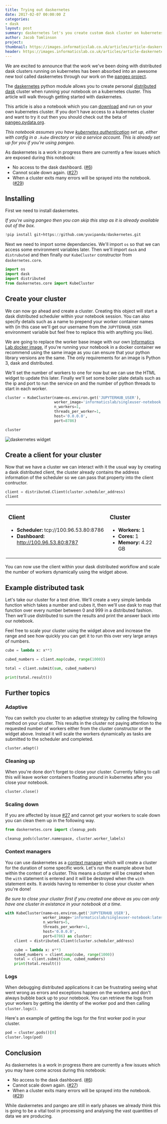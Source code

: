 ```yaml
---
title: Trying out daskernetes
date: 2017-02-07 00:00:00 Z
categories:
- dask
layout: post
summary: daskernetes let's you create custom dask cluster on kubernetes
author: Jacob Tomlinson
project:
thumbnail: https://images.informaticslab.co.uk/articles/article-daskernetes/03827d69b285a2ade56749d1ab7f3b67.png
header: https://images.informaticslab.co.uk/articles/article-daskernetes/3898d09e9bbd5ffdb6d717600d48250e.png
---
```


We are excited to announce that the work we've been doing with distributed dask clusters running on kubernetes has been absorbed into an awesome new tool called daskernetes through our work on the [pangeo project](http://matthewrocklin.com/blog/work/2018/01/22/pangeo-2).

The [daskernetes](https://github.com/dask/daskernetes) python module allows you to create personal [distributed dask](https://distributed.readthedocs.io/en/latest/) cluster when running your notebook on a kubernetes cluster. This article will walk through getting started with daskernetes.

This article is also a notebook which you can [download](https://gist.github.com/jacobtomlinson/f4365393463fc3247f494673de110263) and run on your own kubernetes cluster. If you don't have access to a kubernetes cluster and want to try it out then you should check out the beta of [pangeo.pydata.org](http://pangeo.pydata.org).

_This notebook assumes you have [kubernetes authentication](https://kubernetes.io/docs/admin/accessing-the-api/) set up, either with config in a `.kube` directory or via a service account. This is already set up for you if you're using pangeo._

As daskernetes is a work in progress there are currently a few issues which are exposed during this notebook:
 - No access to the dask dashboard. ([#6](https://github.com/dask/daskernetes/issues/6))
 - Cannot scale down again. ([#27](https://github.com/dask/daskernetes/issues/27))
 - When a  cluster exits many errors will be sprayed into the notebook. ([#29](https://github.com/dask/daskernetes/issues/29))

## Installing
First we need to install daskernetes.

_If you're using pangeo then you can skip this step as it is already available out of the box._


```python
!pip install git+https://github.com/yuvipanda/daskernetes.git
```

Next we need to import some dependancies. We'll import `os` so that we can access some environment variables later. Then we'll import `dask` and `distrubuted` and then finally our `KubeCluster` constructor from `daskernetes.core`.


```python
import os
import dask
import distributed
from daskernetes.core import KubeCluster
```

## Create your cluster
We can now go ahead and create a cluster. Creating this object will start a dask distributed scheduler within your notebook session. You can also specify details such as a name to prepend your worker container names with (in this case we'll get our username from the `JUPYTERHUB_USER` environment variable but feel free to replace this with anything you like).

We are going to replace the worker base image with our own [Informatics Lab docker image](https://github.com/met-office-lab/singleuser-notebook), if you're running your notebook in a docker container we recommend using the same image as you can ensure that your python library versions are the same. The only requirements for an image is Python 3, dask and distributed.

We'll set the number of workers to one for now but we can use the HTML widget to update this later. Finally we'll set some boiler plate details such as the ip and port to run the service on and the number of python threads to start in each worker.


```python
cluster = KubeCluster(name=os.environ.get('JUPYTERHUB_USER'),
                      worker_image='informaticslab/singleuser-notebook:latest',
                      n_workers=1,
                      threads_per_worker=1,
                      host='0.0.0.0',
                      port=8786)
```


```python
cluster
```

![daskernetes widget](https://images.informaticslab.co.uk/articles/article-daskernetes/d352529d3b94a7f0215cd81e7de1b651.png)


## Create a client for your cluster
Now that we have a cluster we can interact with it the usual way by creating a dask distributed client, the cluster already contains the address information of the scheduler so we can pass that property into the client contructor.


```python
client = distributed.Client(cluster.scheduler_address)
client
```




<table style="border: 2px solid white;">
<tr>
<td style="vertical-align: top; border: 0px solid white">
<h3>Client</h3>
<ul>
  <li><b>Scheduler: </b>tcp://100.96.53.80:8786
  <li><b>Dashboard: </b><a href='http://100.96.53.80:8787' target='_blank'>http://100.96.53.80:8787</a>
</ul>
</td>
<td style="vertical-align: top; border: 0px solid white">
<h3>Cluster</h3>
<ul>
  <li><b>Workers: </b>1</li>
  <li><b>Cores: </b>1</li>
  <li><b>Memory: </b>4.22 GB</li>
</ul>
</td>
</tr>
</table>



You can now use the client within your dask distributed workflow and scale the number of workers dynamically using the widget above.

## Example distributed task
Let's take our cluster for a test drive. We'll create a very simple lambda function which takes a number and cubes it, then we'll use dask to map that function over every number between 0 and 999 in a distributed fashion. Then we'll use distributed to sum the results and print the answer back into our notebook.

Feel free to scale your cluster using the widget above and increase the range and see how quickly you can get it to run this over very large arrays of numbers.


```python
cube = lambda x: x**3

cubed_numbers = client.map(cube, range(1000))

total = client.submit(sum, cubed_numbers)

print(total.result())
```

## Further topics

### Adaptive
You can switch you cluster to an adaptive strategy by calling the following method on your cluster. This results in the cluster not paying attention to the requested number of workers either from the cluster constructor or the widget above. Instead it will scale the workers dynamically as tasks are submitted to the scheduler and completed.


```python
cluster.adapt()
```

### Cleaning up
When you're done don't forget to close your cluster. Currently failing to call this will leave worker containers floating around in kubernetes after you close your notebook.


```python
cluster.close()
```

### Scaling down
If you are affected by issue [#27](https://github.com/dask/daskernetes/issues/27) and cannot get your workers to scale down you can clean them up in the following way.


```python
from daskernetes.core import cleanup_pods

cleanup_pods(cluster.namespace, cluster.worker_labels)
```

### Context managers
You can use daskernetes as a [context manager](https://docs.python.org/3/library/contextlib.html) which will create a cluster for the duration of some specific work. Let's run the example above but within the context of a cluster. This means a cluster will be created when the `with` statement is entered and it will be destroyed when the `with` statement exits. It avoids having to remember to close your cluster when you're done!

_Be sure to close your cluster first if you created one above as you can only have one cluster in existance in your notebook at a time._


```python
with KubeCluster(name=os.environ.get('JUPYTERHUB_USER'),
                 worker_image='informaticslab/singleuser-notebook:latest',
                 n_workers=5,
                 threads_per_worker=1,
                 host='0.0.0.0',
                 port=8786) as cluster:
    client = distributed.Client(cluster.scheduler_address)

    cube = lambda x: x**3
    cubed_numbers = client.map(cube, range(1000))
    total = client.submit(sum, cubed_numbers)
    print(total.result())
```

### Logs
When debugging distributed applications it can be frustrating seeing what went wrong as errors and exceptions happen on the workers and don't always bubble back up to your notebook. You can retrieve the logs from your workers by getting the identity of the worker pod and then calling `cluster.logs()`.

Here's an example of getting the logs for the first worker pod in your cluster.


```python
pod = cluster.pods()[0]
cluster.logs(pod)
```

## Conclusion

As daskernetes is a work in progress there are currently a few issues which you may have come across during this notebook:
 - No access to the dask dashboard. ([#6](https://github.com/dask/daskernetes/issues/6))
 - Cannot scale down again. ([#27](https://github.com/dask/daskernetes/issues/27))
 - When a  cluster exits many errors will be sprayed into the notebook. ([#29](https://github.com/dask/daskernetes/issues/29))

While daskernetes and pangeo are still in early phases we already think this is going to be a vital tool in processing and analysing the vast quantities of data we are producing.
